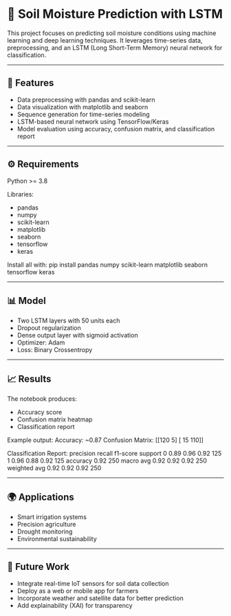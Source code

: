 
🌱 Soil Moisture Prediction with LSTM
========================================

This project focuses on predicting soil moisture conditions using machine learning and deep learning techniques. 
It leverages time-series data, preprocessing, and an LSTM (Long Short-Term Memory) neural network for classification.

----------------------------------------
📌 Features
----------------------------------------
- Data preprocessing with pandas and scikit-learn
- Data visualization with matplotlib and seaborn
- Sequence generation for time-series modeling
- LSTM-based neural network using TensorFlow/Keras
- Model evaluation using accuracy, confusion matrix, and classification report

----------------------------------------
⚙ Requirements
----------------------------------------
Python >= 3.8

Libraries:
- pandas
- numpy
- scikit-learn
- matplotlib
- seaborn
- tensorflow
- keras

Install all with:
pip install pandas numpy scikit-learn matplotlib seaborn tensorflow keras

----------------------------------------
📊 Model
----------------------------------------
- Two LSTM layers with 50 units each
- Dropout regularization
- Dense output layer with sigmoid activation
- Optimizer: Adam
- Loss: Binary Crossentropy

----------------------------------------
📈 Results
----------------------------------------
The notebook produces:
- Accuracy score
- Confusion matrix heatmap
- Classification report

Example output:
Accuracy: ~0.87
Confusion Matrix:
[[120   5]
 [ 15 110]]

Classification Report:
              precision    recall  f1-score   support
           0       0.89      0.96      0.92       125
           1       0.96      0.88      0.92       125
    accuracy                           0.92       250
   macro avg       0.92      0.92      0.92       250
weighted avg       0.92      0.92      0.92       250

----------------------------------------
🌍 Applications
----------------------------------------
- Smart irrigation systems
- Precision agriculture
- Drought monitoring
- Environmental sustainability

----------------------------------------
🔮 Future Work
----------------------------------------
- Integrate real-time IoT sensors for soil data collection
- Deploy as a web or mobile app for farmers
- Incorporate weather and satellite data for better prediction
- Add explainability (XAI) for transparency


